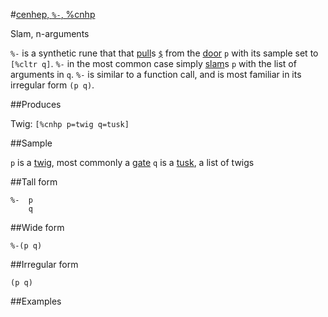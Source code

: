 #[cenhep, `%-`, %cnhp](#cnhp)

Slam, n-arguments

`%-` is a synthetic rune that that [pull]()s [`$`]() from the [door]() `p` with its sample set to `[%cltr q]`. `%-` in the most common case simply [slam]()s `p` with the list of arguments in `q`. `%-` is similar to a function call, and is most familiar in its irregular form `(p q)`. 

##Produces

Twig: `[%cnhp p=twig q=tusk]`

##Sample

`p` is a [twig](), most commonly a [gate]()
`q` is a [tusk](), a list of twigs

##Tall form

    %-  p
        q

##Wide form

    %-(p q)

##Irregular form

    (p q)

##Examples



